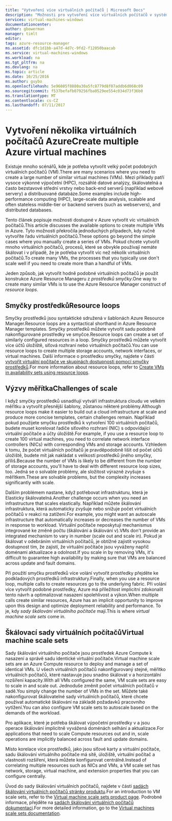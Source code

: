 ```yaml
---
title: "Vytvoření více virtuálních počítačů | Microsoft Docs"
description: "Možnosti pro vytvoření více virtuálních počítačů v systému Windows"
services: virtual-machines-windows
documentationcenter: 
author: gbowerman
manager: timlt
editor: 
tags: azure-resource-manager
ms.assetid: dfc1d1bb-a47d-4d7c-9fd2-f12050baacab
ms.service: virtual-machines-windows
ms.workload: na
ms.tgt_pltfrm: na
ms.devlang: na
ms.topic: article
ms.date: 10/25/2016
ms.author: guybo
ms.openlocfilehash: 5e96805f8880a30a5fc8779d8f07addb6d068c09
ms.sourcegitcommit: f537befafb079256fba0529ee554c034d73f36b0
ms.translationtype: MT
ms.contentlocale: cs-CZ
ms.lasthandoff: 07/11/2017
---
```

# <a name="create-multiple-azure-virtual-machines"></a><span data-ttu-id="12532-103">Vytvoření několika virtuálních počítačů Azure</span><span class="sxs-lookup"><span data-stu-id="12532-103">Create multiple Azure virtual machines</span></span>
<span data-ttu-id="12532-104">Existuje mnoho scénářů, kde je potřeba vytvořit velký počet podobných virtuálních počítačů (VM).</span><span class="sxs-lookup"><span data-stu-id="12532-104">There are many scenarios where you need to create a large number of similar virtual machines (VMs).</span></span> <span data-ttu-id="12532-105">Mezi příklady patří vysoce výkonné výpočetní (HPC), rozsáhlé datové analýzy, škálovatelná a často bezstavové střední vrstvy nebo back-end serverů (například webové servery) a distribuované databáze.</span><span class="sxs-lookup"><span data-stu-id="12532-105">Some examples include high-performance computing (HPC), large-scale data analysis, scalable and often stateless middle-tier or backend servers (such as webservers), and distributed databases.</span></span>

<span data-ttu-id="12532-106">Tento článek popisuje možnosti dostupné v Azure vytvořit víc virtuálních počítačů.</span><span class="sxs-lookup"><span data-stu-id="12532-106">This article discusses the available options to create multiple VMs in Azure.</span></span> <span data-ttu-id="12532-107">Tyto možnosti překročila jednoduchých případech, kdy ručně vytvoříte řadu virtuálních počítačů.</span><span class="sxs-lookup"><span data-stu-id="12532-107">These options go beyond the simple cases where you manually create a series of VMs.</span></span> <span data-ttu-id="12532-108">Pokud chcete vytvořit mnoho virtuálních počítačů, procesů, které se obvykle používají nemáte škálovat i v případě, že je potřeba vytvořit víc než několik virtuálních počítačů.</span><span class="sxs-lookup"><span data-stu-id="12532-108">To create many VMs, the processes that you typically use don't scale well if you need to create more than a handful of VMs.</span></span>

<span data-ttu-id="12532-109">Jeden způsob, jak vytvořit hodně podobné virtuálních počítačů je použít konstrukce Azure Resource Manageru z *prostředků smyčky*.</span><span class="sxs-lookup"><span data-stu-id="12532-109">One way to create many similar VMs is to use the Azure Resource Manager construct of *resource loops*.</span></span>

## <a name="resource-loops"></a><span data-ttu-id="12532-110">Smyčky prostředků</span><span class="sxs-lookup"><span data-stu-id="12532-110">Resource loops</span></span>
<span data-ttu-id="12532-111">Smyčky prostředků jsou syntaktické sdružená v šablonách Azure Resource Manager.</span><span class="sxs-lookup"><span data-stu-id="12532-111">Resource loops are a syntactical shorthand in Azure Resource Manager templates.</span></span> <span data-ttu-id="12532-112">Smyčky prostředků můžete vytvořit sadu podobně nakonfigurované prostředky ve smyčce.</span><span class="sxs-lookup"><span data-stu-id="12532-112">Resource loops can create a set of similarly configured resources in a loop.</span></span> <span data-ttu-id="12532-113">Smyčky prostředků můžete vytvořit více účtů úložiště, síťová rozhraní nebo virtuálních počítačů.</span><span class="sxs-lookup"><span data-stu-id="12532-113">You can use resource loops to create multiple storage accounts, network interfaces, or virtual machines.</span></span> <span data-ttu-id="12532-114">Další informace o prostředku smyčky, najdete v části [vytvořit virtuální počítače ve skupinách dostupnosti pomocí smyčky prostředků](https://azure.microsoft.com/documentation/templates/201-vm-copy-index-loops/).</span><span class="sxs-lookup"><span data-stu-id="12532-114">For more information about resource loops, refer to [Create VMs in availability sets using resource loops](https://azure.microsoft.com/documentation/templates/201-vm-copy-index-loops/).</span></span>

## <a name="challenges-of-scale"></a><span data-ttu-id="12532-115">Výzvy měřítka</span><span class="sxs-lookup"><span data-stu-id="12532-115">Challenges of scale</span></span>
<span data-ttu-id="12532-116">I když smyčky prostředků usnadňují vytváří infrastruktura cloudu ve velkém měřítku a vytvořit přesnější šablony, zůstanou některé problémy.</span><span class="sxs-lookup"><span data-stu-id="12532-116">Although resource loops make it easier to build out a cloud infrastructure at scale and produce more concise templates, certain challenges remain.</span></span> <span data-ttu-id="12532-117">Například pokud použijete smyčku prostředků k vytvoření 100 virtuálních počítačů, budete muset korelovat řadiče síťového rozhraní (NIC) s odpovídající virtuální počítače a účty úložiště.</span><span class="sxs-lookup"><span data-stu-id="12532-117">For example, if you use a resource loop to create 100 virtual machines, you need to correlate network interface controllers (NICs) with corresponding VMs and storage accounts.</span></span> <span data-ttu-id="12532-118">Vzhledem k tomu, že počet virtuálních počítačů je pravděpodobně lišit od počet účtů úložiště, budete mít jak nakládat s velikostí prostředků jiného smyčky, příliš.</span><span class="sxs-lookup"><span data-stu-id="12532-118">Because the number of VMs is likely to be different from the number of storage accounts, you'll have to deal with different resource loop sizes, too.</span></span> <span data-ttu-id="12532-119">Jedná se o solvable problémy, ale složitost výrazně zvyšuje s měřítkem.</span><span class="sxs-lookup"><span data-stu-id="12532-119">These are solvable problems, but the complexity increases significantly with scale.</span></span>

<span data-ttu-id="12532-120">Dalším problémem nastane, když potřebovat infrastrukturu, která je Elasticky škálovatelná.</span><span class="sxs-lookup"><span data-stu-id="12532-120">Another challenge occurs when you need an infrastructure that scales elastically.</span></span> <span data-ttu-id="12532-121">Například můžete škálování infrastruktura, která automaticky zvyšuje nebo snižuje počet virtuálních počítačů v reakci na zatížení.</span><span class="sxs-lookup"><span data-stu-id="12532-121">For example, you might want an autoscale infrastructure that automatically increases or decreases the number of VMs in response to workload.</span></span> <span data-ttu-id="12532-122">Virtuální počítače neposkytují mechanismus integrované ke změně počtu (škálování a škálování v).</span><span class="sxs-lookup"><span data-stu-id="12532-122">VMs don't provide an integrated mechanism to vary in number (scale out and scale in).</span></span> <span data-ttu-id="12532-123">Pokud je škálovat v odebráním virtuálních počítačů, je obtížné zajistit vysokou dostupnost tím, že zajistí, že virtuální počítače jsou vyváženy napříč doménami aktualizace a odolnost.</span><span class="sxs-lookup"><span data-stu-id="12532-123">If you scale in by removing VMs, it's difficult to guarantee high availability by making sure that VMs are balanced across update and fault domains.</span></span>

<span data-ttu-id="12532-124">Při použití smyčku prostředků více volání vytvořit prostředky přejděte ke podkladových prostředků infrastruktury.</span><span class="sxs-lookup"><span data-stu-id="12532-124">Finally, when you use a resource loop, multiple calls to create resources go to the underlying fabric.</span></span> <span data-ttu-id="12532-125">Při volání více vytvořit podobné prostředky, Azure má příležitost implicitní zdokonalit tento návrh a optimalizovat nasazení spolehlivost a výkon.</span><span class="sxs-lookup"><span data-stu-id="12532-125">When multiple calls create similar resources, Azure has an implicit opportunity to improve upon this design and optimize deployment reliability and performance.</span></span> <span data-ttu-id="12532-126">To je, kdy *sady škálování virtuálního počítače* mají.</span><span class="sxs-lookup"><span data-stu-id="12532-126">This is where *virtual machine scale sets* come in.</span></span>

## <a name="virtual-machine-scale-sets"></a><span data-ttu-id="12532-127">Škálovací sady virtuálních počítačů</span><span class="sxs-lookup"><span data-stu-id="12532-127">Virtual machine scale sets</span></span>
<span data-ttu-id="12532-128">Sady škálování virtuálního počítače jsou prostředek Azure Compute k nasazení a správě sadu identické virtuální počítače.</span><span class="sxs-lookup"><span data-stu-id="12532-128">Virtual machine scale sets are an Azure Compute resource to deploy and manage a set of identical VMs.</span></span> <span data-ttu-id="12532-129">U všech virtuálních počítačů nakonfigurovaný stejné, měřítko virtuálních počítačů, které nastavuje jsou snadno škálovat v a horizontální rozšíření kapacity.</span><span class="sxs-lookup"><span data-stu-id="12532-129">With all VMs configured the same, VM scale sets are easy to scale in and scale out.</span></span> <span data-ttu-id="12532-130">Jednoduše změnit počet virtuálních počítačů v sadě.</span><span class="sxs-lookup"><span data-stu-id="12532-130">You simply change the number of VMs in the set.</span></span> <span data-ttu-id="12532-131">Můžete také nakonfigurovat škálovatelné sady virtuálních počítačů, které chcete používat automatické škálování na základě požadavků pracovního vytížení.</span><span class="sxs-lookup"><span data-stu-id="12532-131">You can also configure VM scale sets to autoscale based on the demands of the workload.</span></span>

<span data-ttu-id="12532-132">Pro aplikace, které je potřeba škálovat výpočetní prostředky v a jsou operace škálování implicitně vyvážená doménách selhání a aktualizace.</span><span class="sxs-lookup"><span data-stu-id="12532-132">For applications that need to scale Compute resources out and in, scale operations are implicitly balanced across fault and update domains.</span></span>

<span data-ttu-id="12532-133">Místo korelace více prostředků, jako jsou síťové karty a virtuální počítače, sadu škálování virtuálního počítače má sítě, úložiště, virtuální počítač a vlastnosti rozšíření, která můžete konfigurovat centrálně.</span><span class="sxs-lookup"><span data-stu-id="12532-133">Instead of correlating multiple resources such as NICs and VMs, a VM scale set has network, storage, virtual machine, and extension properties that you can configure centrally.</span></span>

<span data-ttu-id="12532-134">Úvod do sady škálování virtuálních počítačů, najdete v části [sadách škálování virtuálních počítačů stránky produktu](https://azure.microsoft.com/services/virtual-machine-scale-sets/).</span><span class="sxs-lookup"><span data-stu-id="12532-134">For an introduction to VM scale sets, refer to the [Virtual machine scale sets product page](https://azure.microsoft.com/services/virtual-machine-scale-sets/).</span></span> <span data-ttu-id="12532-135">Podrobné informace, přejděte na [sadách škálování virtuálních počítačů dokumentaci](https://azure.microsoft.com/documentation/services/virtual-machine-scale-sets/).</span><span class="sxs-lookup"><span data-stu-id="12532-135">For more detailed information, go to the [Virtual machines scale sets documentation](https://azure.microsoft.com/documentation/services/virtual-machine-scale-sets/).</span></span>

